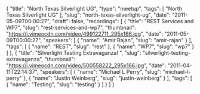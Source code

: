 {
  "title": "North Texas Silverlight UG",
  "type": "meetup",
  "tags": [
    "North Texas Silverlight UG"
  ],
  "slug": "north-texas-silverlight-ug",
  "date": "2011-05-09T00:00:27",
  "draft": false,
  "recordings": [
    {
      "title": "REST Services and WP7",
      "slug": "rest-services-and-wp7",
      "thumbnail": "https://i.vimeocdn.com/video/499122711_295x166.jpg",
      "date": "2011-05-09T00:00:27",
      "speakers": [
        {
          "name": "Amir Rajan",
          "slug": "amir-rajan"
        }
      ],
      "tags": [
        {
          "name": "REST",
          "slug": "rest"
        },
        {
          "name": "WP7",
          "slug": "wp7"
        }
      ]
    },
    {
      "title": "Silverlight Testing Extravaganza! ",
      "slug": "silverlight-testing-extravaganza",
      "thumbnail": "https://i.vimeocdn.com/video/500558222_295x166.jpg",
      "date": "2011-04-11T22:14:37",
      "speakers": [
        {
          "name": "Michael L Perry",
          "slug": "michael-l-perry"
        },
        {
          "name": "Justin Weinberg",
          "slug": "justin-weinberg"
        }
      ],
      "tags": [
        {
          "name": "Testing",
          "slug": "testing"
        }
      ]
    }
  ]
}